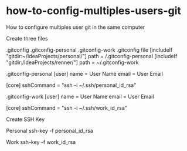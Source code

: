 # how-to-config-multiples-users-git

How to configure multiples user git in the same computer


Create three files

.gitconfig
.gitconfig-personal
.gitconfig-work
.gitconfig file [includeIf "gitdir:~/IdeaProjects/personal/"] path = /.gitconfig-personal [includeIf "gitdir:/IdeaProjects/renner/"] path = ~/.gitconfig-work

.gitconfig-personal [user] name = User Name email = User Email

[core] sshCommand = "ssh -i ~/.ssh/personal_id_rsa"

.gitconfig-work
[user] name = User Name email = User Email

[core] sshCommand = "ssh -i ~/.ssh/work_id_rsa"

Create SSH Key

Personal
ssh-key -f personal_id_rsa

Work
ssh-key -f work_id_rsa
